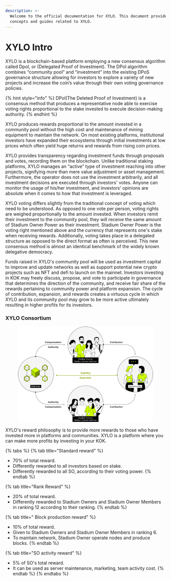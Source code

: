 ```yaml
---
description: >-
  Welcome to the official documentation for XYLO. This document provides
  concepts and guides related to XYLO.
---
```


# XYLO Intro

XYLO is a blockchain-based platform employing a new consensus algorithm called DpoI, or (Delegated Proof of Investment). The DPoI algorithm combines “community pool” and “investment” into the existing DPoS governance structure allowing for investors to explore a variety of new projects and increase the coin’s value through their own voting governance policies.

{% hint style="info" %}
DPoI(The Deleted Proof of Investment) is a consensus method that produces a representative node able to exercise voting rights proportional to the stake invested to execute decision-making authority.
{% endhint %}

XYLO produces rewards proportional to the amount invested in a community pool without the high cost and maintenance of mining equipment to maintain the network. On most existing platforms, institutional investors have expanded their ecosystems through initial investments at low prices which often yield huge returns and rewards from rising coin prices.

XYLO provides transparency regarding investment funds through proposals and votes, recording them on the blockchain. Unlike traditional staking platforms, XYLO manages an “active” type of investment reaching into other projects, signifying more than mere value adjustment or asset management. Furthermore, the operator does not use the investment arbitrarily, and all investment decisions are executed through investors' votes. Anyone can monitor the usage of his/her investment, and investors' opinions are absolute when it comes to how that investment is leveraged.

XYLO voting differs slightly from the traditional concept of voting which need to be understood. As opposed to one vote per person, voting rights are weighed proportionally to the amount invested. When investors remit their investment to the community pool, they will receive the same amount of Stadium Owner Power as their investment. Stadium Owner Power is the voting right mentioned above and the currency that represents one's stake when receiving rewards. Additionally, voting takes place in a delegated structure as opposed to the direct format as often is perceived. This new consensus method is almost an identical benchmark of the widely known delegative democracy.

Funds raised in XYLO's community pool will be used as investment capital to improve and update networks as well as support potential new crypto projects such as NFT and defi to launch on the mainnet. Investors investing in KOK may freely discuss, propose, and vote to participate in governance that determines the direction of the community, and receive fair share of the rewards pertaining to community power and platform expansion. The cycle of contribution, expansion, and rewards creates a virtuous cycle in which XYLO and its community pool may grow to be more active ultimately resulting in higher profits for its investors.

### XYLO Consortium

<figure><img src=".gitbook/assets/Group 181.png" alt=""><figcaption></figcaption></figure>

XYLO's reward philosophy is to provide more rewards to those who have invested more in platforms and communities. XYLO is a platform where you can make more profits by investing in your KOK.

{% tabs %}
{% tab title="Standard reward" %}
* 70% of total reward.
* Differently rewarded to all investors based on stake.
* Differently rewarded to all SO, according to their voting power.
{% endtab %}

{% tab title="Rank Reward" %}
* 20% of total reward.
* Differently rewarded to Stadium Owners and Stadium Owner Members in ranking 12 according to their ranking.
{% endtab %}

{% tab title=" Block production reward" %}
* 10% of total reward.
* Given to Stadium Owners and Stadium Owner Members in ranking 6.
* To maintain network, Stadium Owner operate nodes and produce blocks.
{% endtab %}

{% tab title="SO activity reward" %}
* 5% of SO's total reward.
* It can be used as server maintenance, marketing, team activity cost.
{% endtab %}
{% endtabs %}
